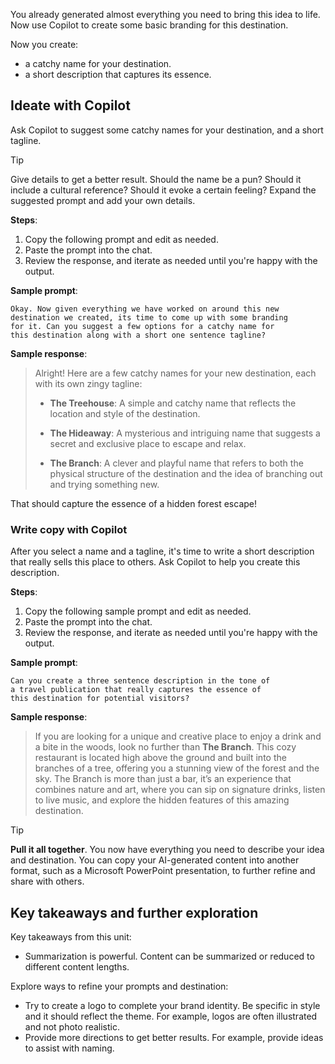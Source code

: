 You already generated almost everything you need to bring this idea to life. Now use Copilot to create some basic branding for this destination.

Now you create:
- a catchy name for your destination.
- a short description that captures its essence.

## Ideate with Copilot
Ask Copilot to suggest some catchy names for your destination, and a short tagline.

> [!TIP]
> Give details to get a better result. Should the name be a pun? Should it include a cultural reference? Should it evoke a certain feeling? Expand the suggested prompt and add your own details.

**Steps**:
1. Copy the following prompt and edit as needed.
2. Paste the prompt into the chat.
3. Review the response, and iterate as needed until you're happy with the output.

**Sample prompt**:
``` 
Okay. Now given everything we have worked on around this new 
destination we created, its time to come up with some branding
for it. Can you suggest a few options for a catchy name for 
this destination along with a short one sentence tagline?

```
**Sample response**:

> Alright! Here are a few catchy names for your new destination, each with its own zingy tagline:
> - **The Treehouse**: A simple and catchy name that reflects the location and style of the destination.
> 
> - **The Hideaway**: A mysterious and intriguing name that suggests a secret and exclusive place to escape and relax.
> 
> - **The Branch**: A clever and playful name that refers to both the physical structure of the destination and the idea of branching out and trying something new.
> 
That should capture the essence of a hidden forest escape!

### Write copy with Copilot
After you select a name and a tagline, it's time to write a short description that really sells this place to others. Ask Copilot to help you create this description.

**Steps**:
1. Copy the following sample prompt and edit as needed.
2. Paste the prompt into the chat.
3. Review the response, and iterate as needed until you're happy with the output.

**Sample prompt**:
``` 
Can you create a three sentence description in the tone of 
a travel publication that really captures the essence of 
this destination for potential visitors? 

```
**Sample response**:

> If you are looking for a unique and creative place to enjoy a drink and a bite in the woods, look no further than **The Branch**. This cozy restaurant is located high above the ground and built into the branches of a tree, offering you a stunning view of the forest and the sky. The Branch is more than just a bar, it’s an experience that combines nature and art, where you can sip on signature drinks, listen to live music, and explore the hidden features of this amazing destination.

> [!TIP]
> **Pull it all together**. You now have everything you need to describe your idea and destination. You can copy your AI-generated content into another format, such as a Microsoft PowerPoint presentation, to further refine and share with others.

## Key takeaways and further exploration

Key takeaways from this unit:

- Summarization is powerful. Content can be summarized or reduced to different content lengths.

Explore ways to refine your prompts and destination:

- Try to create a logo to complete your brand identity. Be specific in style and it should reflect the theme. For example, logos are often illustrated and not photo realistic.  
- Provide more directions to get better results. For example, provide ideas to assist with naming.